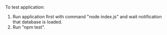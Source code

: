 To test application:
1) Run application first with command "node index.js" and wait notification that database is loaded.
2) Run "npm test".

